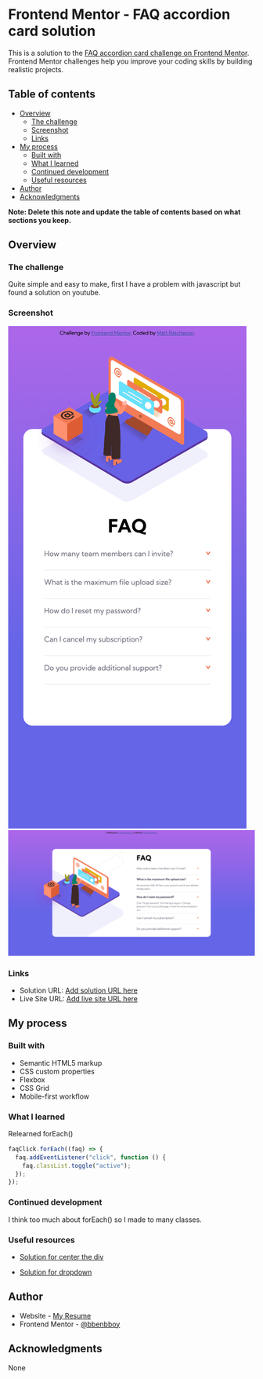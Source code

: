 # Frontend Mentor - FAQ accordion card solution

This is a solution to the [FAQ accordion card challenge on Frontend Mentor](https://www.frontendmentor.io/challenges/faq-accordion-card-XlyjD0Oam). Frontend Mentor challenges help you improve your coding skills by building realistic projects.

## Table of contents

- [Overview](#overview)
  - [The challenge](#the-challenge)
  - [Screenshot](#screenshot)
  - [Links](#links)
- [My process](#my-process)
  - [Built with](#built-with)
  - [What I learned](#what-i-learned)
  - [Continued development](#continued-development)
  - [Useful resources](#useful-resources)
- [Author](#author)
- [Acknowledgments](#acknowledgments)

**Note: Delete this note and update the table of contents based on what sections you keep.**

## Overview

### The challenge

Quite simple and easy to make, first I have a problem with javascript but found a solution on youtube.

### Screenshot

![](./Mobile.png)
![](./Desktop.png)

### Links

- Solution URL: [Add solution URL here](https://github.com/bbenbboy/5.-faq-accordion-card-main.git)
- Live Site URL: [Add live site URL here](https://5-faq-accordion-card-main-sand.vercel.app/)

## My process

### Built with

- Semantic HTML5 markup
- CSS custom properties
- Flexbox
- CSS Grid
- Mobile-first workflow

### What I learned

Relearned forEach()

```js
faqClick.forEach((faq) => {
  faq.addEventListener("click", function () {
    faq.classList.toggle("active");
  });
});
```

### Continued development

I think too much about forEach() so I made to many classes.

### Useful resources

- [Solution for center the div](https://www.youtube.com/watch?v=PCw06y_v0lM)

- [Solution for dropdown](https://www.youtube.com/watch?v=4qnWreynXLU)

## Author

- Website - [My Resume](https://ratchapon-portfolio.notion.site/Hi-welcome-to-my-portfolio-f45d1ec329d54dac9cd9bf8c217a3f01)
- Frontend Mentor - [@bbenbboy](https://www.frontendmentor.io/profile/bbenbboy)

## Acknowledgments

None
